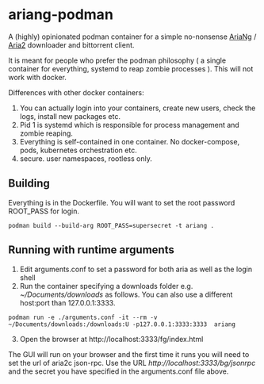 # ariang-podman
A (highly) opinionated podman container for a simple no-nonsense [AriaNg](https://github.com/mayswind/AriaNg) / [Aria2](https://github.com/aria2/aria2) downloader and bittorrent client.

It is meant for people who prefer the podman philosophy ( a single container for everything, systemd to reap zombie processes ). This will not work with docker.

Differences with other docker containers:

1. You can actually login into your containers, create new users, check the logs, install new packages etc.
2. Pid 1 is systemd which is responsible for process management and zombie reaping.
3. Everything is self-contained in one container. No docker-compose, pods, kubernetes orchestration etc.
4. secure. user namespaces, rootless only.

## Building

Everything is in the Dockerfile. You will want to set the root password ROOT_PASS for login.

```
podman build --build-arg ROOT_PASS=supersecret -t ariang .
```

## Running with runtime arguments

1. Edit arguments.conf to set a password for both aria as well as the login shell
2. Run the container specifying a downloads folder e.g. *~/Documents/downloads* as follows. You can also use a different host:port than 127.0.0.1:3333.

```
podman run -e ./arguments.conf -it --rm -v ~/Documents/downloads:/downloads:U -p127.0.0.1:3333:3333  ariang
```

3. Open the browser at http://localhost:3333/fg/index.html

The GUI will run on your browser and the first time it runs you will need to set the url of aria2c json-rpc.
Use the URL *http://localhost:3333/bg/jsonrpc* and the secret you have specified in the arguments.conf file above.
